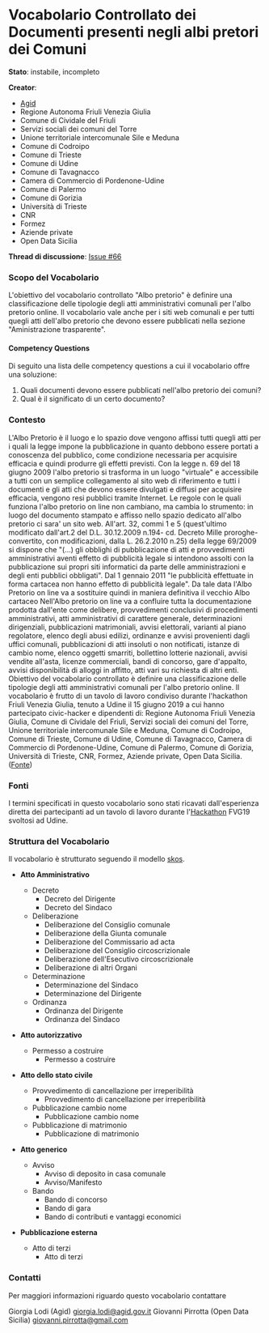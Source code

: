 # Vocabolario Controllato dei Documenti presenti negli albi pretori dei Comuni

**Stato**: instabile, incompleto

**Creator**:
- [Agid](http://spcdata.digitpa.gov.it/browse/page/Amministrazione/agid)
- Regione Autonoma Friuli Venezia Giulia
- Comune di Cividale del Friuli
- Servizi sociali dei comuni del Torre
- Unione territoriale intercomunale Sile e Meduna
- Comune di Codroipo
- Comune di Trieste
- Comune di Udine
- Comune di Tavagnacco
- Camera di Commercio di Pordenone-Udine
- Comune di Palermo
- Comune di Gorizia
- Università di Trieste
- CNR
- Formez
- Aziende private
- Open Data Sicilia


**Thread di discussione**: [Issue #66](https://github.com/italia/daf-ontologie-vocabolari-controllati/issues/66)

### Scopo del Vocabolario
L'obiettivo del vocabolario controllato "Albo pretorio" è definire una classificazione delle tipologie degli atti amministrativi comunali per l'albo pretorio online.  Il vocabolario vale anche per i siti web comunali e per tutti quegli atti dell'albo pretorio che devono essere pubblicati nella sezione "Aministrazione trasparente".



#### Competency Questions

Di seguito una lista delle competency questions a cui il vocabolario offre una soluzione:

1. Quali documenti devono essere pubblicati nell'albo pretorio dei comuni?
2. Qual è il significato di un certo documento?

### Contesto
L'Albo Pretorio è il luogo e lo spazio dove vengono affissi tutti quegli atti per i quali la legge impone la pubblicazione in quanto debbono essere portati a conoscenza del pubblico, come condizione necessaria per acquisire efficacia e quindi produrre gli effetti previsti. Con la legge n. 69 del 18 giugno 2009 l'albo pretorio si trasforma in un luogo "virtuale" e accessibile a tutti con un semplice collegamento al sito web di riferimento e tutti i documenti e gli atti che devono essere divulgati e diffusi per acquisire efficacia, vengono resi pubblici tramite Internet. Le regole con le quali funziona l'albo pretorio on line non cambiano, ma cambia lo strumento: in luogo del documento stampato e affisso nello spazio dedicato all'albo pretorio ci sara' un sito web. All'art. 32, commi 1 e 5 (quest'ultimo modificato dall'art.2 del D.L. 30.12.2009 n.194- cd. Decreto Mille proroghe- convertito, con modificazioni, dalla L. 26.2.2010 n.25) della legge 69/2009 si dispone che "(...) gli obblighi di pubblicazione di atti e provvedimenti amministrativi aventi effetto di pubblicità legale si intendono assolti con la pubblicazione sui propri siti informatici da parte delle amministrazioni e degli enti pubblici obbligati". Dal 1 gennaio 2011 "le pubblicità effettuate in forma cartacea non hanno effetto di pubblicità legale". Da tale data l'Albo Pretorio on line va a sostituire quindi in maniera definitiva il vecchio Albo cartaceo
Nell'Albo pretorio on line va a confluire tutta la documentazione prodotta dall'ente come delibere, provvedimenti conclusivi di procedimenti amministrativi, atti amministrativi di carattere generale, determinazioni dirigenziali, pubblicazioni matrimoniali, avvisi elettorali, varianti al piano regolatore, elenco degli abusi edilizi, ordinanze e avvisi provenienti dagli uffici comunali, pubblicazioni di atti insoluti o non notificati, istanze di cambio nome, elenco oggetti smarriti, bollettino lotterie nazionali, avvisi vendite all'asta, licenze commerciali, bandi di concorso, gare d'appalto, avvisi disponibilità di alloggi in affitto, atti vari su richiesta di altri enti. Obiettivo del vocabolario controllato è definire una classificazione delle tipologie degli atti amministrativi comunali per l'albo pretorio online. Il vocabolario è frutto di un tavolo di lavoro condiviso durante l'hackathon Friuli Venezia Giulia, tenuto a Udine il 15 giugno 2019 a cui hanno partecipato civic-hacker e dipendenti di: Regione Autonoma Friuli Venezia Giulia, Comune di Cividale del Friuli, Servizi sociali dei comuni del Torre, Unione territoriale intercomunale Sile e Meduna, Comune di Codroipo, Comune di Trieste, Comune di Udine, Comune di Tavagnacco, Camera di Commercio di Pordenone-Udine, Comune di Palermo, Comune di Gorizia, Università di Trieste, CNR, Formez, Aziende private, Open Data Sicilia. ([Fonte]( http://qualitapa.gov.it/sitoarcheologico/relazioni-con-i-cittadini/open-government/strumenti-della-pa-digitale/albo-pretorio-on-line/))

### Fonti
I termini specificati in questo vocabolario sono stati ricavati dall'esperienza diretta dei partecipanti ad un tavolo di lavoro durante l'[Hackathon](https://www.anci.fvg.it/HackFVG/LA-DUE-GIORNI-DI-HACKFVG) FVG19 svoltosi ad Udine.

### Struttura del Vocabolario
Il vocabolario è strutturato seguendo il modello [skos](http://www.w3.org/2004/02/skos/core#).

- **Atto Amministrativo**
  - Decreto
    - Decreto del Dirigente
    - Decreto del Sindaco
  - Deliberazione
    - Deliberazione del Consiglio comunale
    - Deliberazione della Giunta comunale
    - Deliberazione del Commissario ad acta
    - Deliberazione del Consiglio circoscrizionale
    - Deliberazione dell'Esecutivo circoscrizionale
    - Deliberazione di altri Organi
  - Determinazione
    - Determinazione del Sindaco
    - Determinazione del Dirigente
  - Ordinanza
    - Ordinanza del Dirigente
    - Ordinanza del Sindaco

- **Atto autorizzativo**
  - Permesso a costruire
    - Permesso a costruire

- **Atto dello stato civile**
  - Provvedimento di cancellazione per irreperibilità
    - Provvedimento di cancellazione per irreperibilità
  - Pubblicazione cambio nome
    - Pubblicazione cambio nome
  - Pubblicazione di matrimonio
    - Pubblicazione di matrimonio

- **Atto generico**
  - Avviso
    - Avviso di deposito in casa comunale
    - Avviso/Manifesto
  - Bando
    - Bando di concorso
    - Bando di gara
    - Bando di contributi e vantaggi economici

- **Pubblicazione esterna**
  - Atto di terzi
    -  Atto di terzi

### Contatti
Per maggiori informazioni riguardo questo vocabolario contattare

Giorgia Lodi (Agid) giorgia.lodi@agid.gov.it
Giovanni Pirrotta (Open Data Sicilia) giovanni.pirrotta@gmail.com
